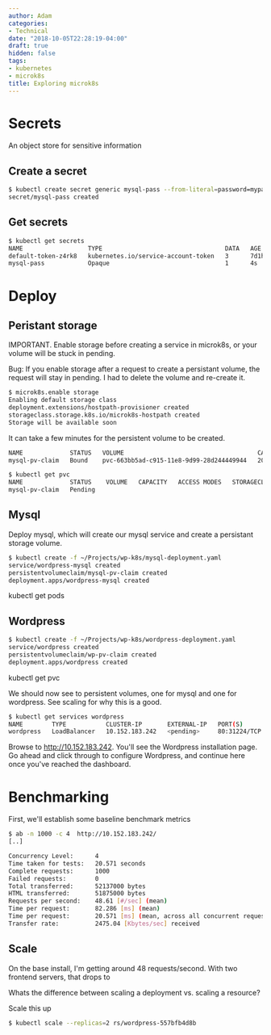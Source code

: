 ```yaml
---
author: Adam
categories:
- Technical
date: "2018-10-05T22:28:19-04:00"
draft: true
hidden: false
tags:
- kubernetes
- microk8s
title: Exploring microk8s
---
```



# Secrets

An object store for sensitive information

## Create a secret

```bash
$ kubectl create secret generic mysql-pass --from-literal=password=mypassword
secret/mysql-pass created
```

## Get secrets

```bash
$ kubectl get secrets
NAME                  TYPE                                  DATA   AGE
default-token-z4rk8   kubernetes.io/service-account-token   3      7d1h
mysql-pass            Opaque                                1      4s
```

# Deploy

## Peristant storage

IMPORTANT. Enable storage before creating a service in microk8s, or your volume will be stuck in pending.

Bug: If you enable storage after a request to create a persistant volume, the request will stay in pending. I had to delete the volume and re-create it.

```bash
$ microk8s.enable storage
Enabling default storage class
deployment.extensions/hostpath-provisioner created
storageclass.storage.k8s.io/microk8s-hostpath created
Storage will be available soon
```

It can take a few minutes for the persistent volume to be created.
```bash
NAME             STATUS   VOLUME                                     CAPACITY   ACCESS MODES   STORAGECLASS        AGE
mysql-pv-claim   Bound    pvc-663bb5ad-c915-11e8-9d99-28d244449944   20Gi       RWO            microk8s-hostpath   3m9s

```

```bash
$ kubectl get pvc
NAME             STATUS    VOLUME   CAPACITY   ACCESS MODES   STORAGECLASS   AGE
mysql-pv-claim   Pending
```

## Mysql

Deploy mysql, which will create our mysql service and create a persistant storage volume.

```bash
$ kubectl create -f ~/Projects/wp-k8s/mysql-deployment.yaml
service/wordpress-mysql created
persistentvolumeclaim/mysql-pv-claim created
deployment.apps/wordpress-mysql created
```

kubectl get pods


## Wordpress

```bash
$ kubectl create -f ~/Projects/wp-k8s/wordpress-deployment.yaml
service/wordpress created
persistentvolumeclaim/wp-pv-claim created
deployment.apps/wordpress created
```

kubectl get pvc

We should now see to persistent volumes, one for mysql and one for wordpress. See scaling for why this is a good.

```bash
$ kubectl get services wordpress
NAME        TYPE           CLUSTER-IP       EXTERNAL-IP   PORT(S)        AGE
wordpress   LoadBalancer   10.152.183.242   <pending>     80:31224/TCP   5m26s
```

Browse to http://10.152.183.242. You'll see the Wordpress installation page. Go ahead and click through to configure Wordpress, and continue here once you've reached the dashboard.

# Benchmarking

First, we'll establish some baseline benchmark metrics

```bash
$ ab -n 1000 -c 4  http://10.152.183.242/
[..]

Concurrency Level:      4
Time taken for tests:   20.571 seconds
Complete requests:      1000
Failed requests:        0
Total transferred:      52137000 bytes
HTML transferred:       51875000 bytes
Requests per second:    48.61 [#/sec] (mean)
Time per request:       82.286 [ms] (mean)
Time per request:       20.571 [ms] (mean, across all concurrent requests)
Transfer rate:          2475.04 [Kbytes/sec] received
```

## Scale

On the base install, I'm getting around 48 requests/second.
With two frontend servers, that drops to

Whats the difference between scaling a deployment vs. scaling a resource?

Scale this up
```bash
$ kubectl scale --replicas=2 rs/wordpress-557bfb4d8b
```
